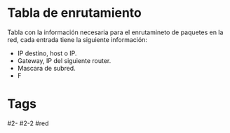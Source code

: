 # Tabla de enrutamiento
Tabla con la información necesaria para el enrutamineto de paquetes en la red, cada entrada tiene la siguiente información:
- IP destino, host o IP.
- Gateway, IP del siguiente router.
- Mascara de subred.
- F
# Tags
#2- 
#2-2 
#red